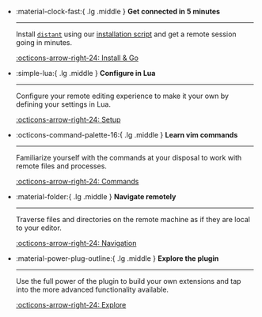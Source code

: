 <div class="grid cards" markdown>

-   :material-clock-fast:{ .lg .middle } __Get connected in 5 minutes__

    ---

    Install [`distant`](#) using our [installation script](/getting-started/installation/)
    and get a remote session going in minutes.

    [:octicons-arrow-right-24: Install & Go](installation)

-   :simple-lua:{ .lg .middle } __Configure in Lua__

    ---

    Configure your remote editing experience to make it your own by defining
    your settings in Lua.

    [:octicons-arrow-right-24: Setup](setup)

-   :octicons-command-palette-16:{ .lg .middle } __Learn vim commands__

    ---

    Familiarize yourself with the commands at your disposal to work with remote
    files and processes.

    [:octicons-arrow-right-24: Commands](commands)

-   :material-folder:{ .lg .middle } __Navigate remotely__

    ---

    Traverse files and directories on the remote machine as if they are local
    to your editor.

    [:octicons-arrow-right-24: Navigation](navigation)

-   :material-power-plug-outline:{ .lg .middle } __Explore the plugin__

    ---

    Use the full power of the plugin to build your own extensions and tap into
    the more advanced functionality available.

    [:octicons-arrow-right-24: Explore](lua)

</div>
